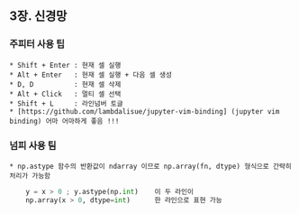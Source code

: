 ## 3장. 신경망

### 주피터 사용 팁
    * Shift + Enter : 현재 셀 실행
    * Alt + Enter   : 현재 셀 실행 + 다음 셀 생성
    * D, D          : 현재 셀 삭제
    * Alt + Click   : 멀티 셀 선택
    * Shift + L     : 라인넘버 토글
    * [https://github.com/lambdalisue/jupyter-vim-binding] (jupyter vim binding) 어마 어마하게 좋음 !!!

### 넘피 사용 팀
    * np.astype 함수의 반환값이 ndarray 이므로 np.array(fn, dtype) 형식으로 간략히 처리가 가능함
```python
    y = x > 0 ; y.astype(np.int)    이 두 라인이
    np.array(x > 0, dtype=int)      한 라인으로 표현 가능
```

